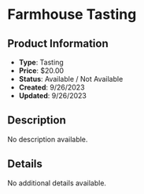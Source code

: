 # Farmhouse Tasting

## Product Information
- **Type**: Tasting
- **Price**: $20.00
- **Status**: Available / Not Available
- **Created**: 9/26/2023
- **Updated**: 9/26/2023

## Description
No description available.



## Details
No additional details available.
